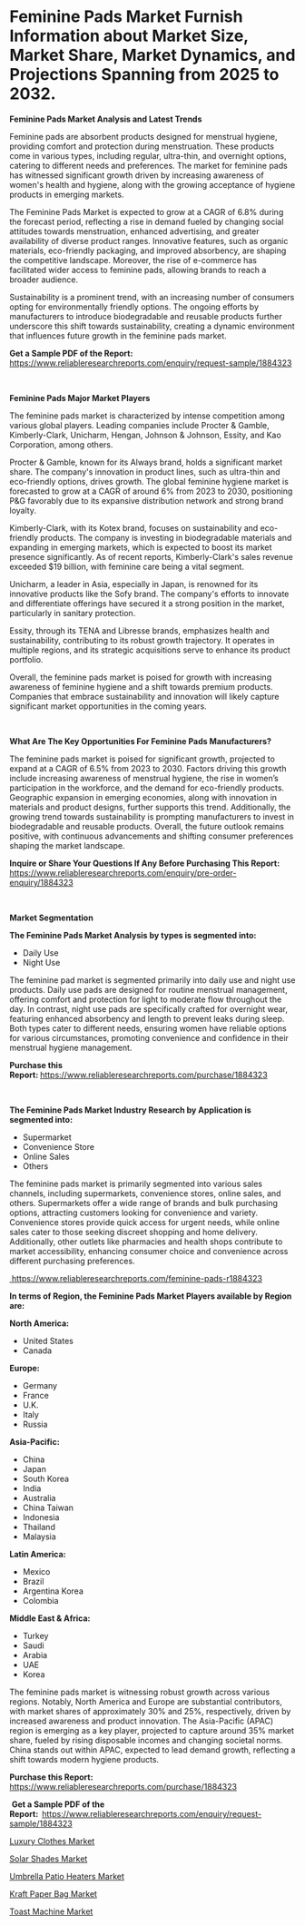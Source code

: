 <p><h1>Feminine Pads Market Furnish Information about Market Size, Market Share, Market Dynamics, and Projections Spanning from 2025 to 2032.</h1></p><p><strong>Feminine Pads Market Analysis and Latest Trends</strong></p>
<p><p>Feminine pads are absorbent products designed for menstrual hygiene, providing comfort and protection during menstruation. These products come in various types, including regular, ultra-thin, and overnight options, catering to different needs and preferences. The market for feminine pads has witnessed significant growth driven by increasing awareness of women's health and hygiene, along with the growing acceptance of hygiene products in emerging markets.</p><p>The Feminine Pads Market is expected to grow at a CAGR of 6.8% during the forecast period, reflecting a rise in demand fueled by changing social attitudes towards menstruation, enhanced advertising, and greater availability of diverse product ranges. Innovative features, such as organic materials, eco-friendly packaging, and improved absorbency, are shaping the competitive landscape. Moreover, the rise of e-commerce has facilitated wider access to feminine pads, allowing brands to reach a broader audience.</p><p>Sustainability is a prominent trend, with an increasing number of consumers opting for environmentally friendly options. The ongoing efforts by manufacturers to introduce biodegradable and reusable products further underscore this shift towards sustainability, creating a dynamic environment that influences future growth in the feminine pads market.</p></p>
<p><strong>Get a Sample PDF of the Report:&nbsp;</strong> <a href="https://www.reliableresearchreports.com/enquiry/request-sample/1884323?utm_campaign=40&utm_medium=2&utm_source=Github&utm_content=ia&utm_term=08022025&utm_id=feminine-pads">https://www.reliableresearchreports.com/enquiry/request-sample/1884323</a></p>
<p>&nbsp;</p>
<p><strong>Feminine Pads Major Market Players</strong></p>
<p><p>The feminine pads market is characterized by intense competition among various global players. Leading companies include Procter & Gamble, Kimberly-Clark, Unicharm, Hengan, Johnson & Johnson, Essity, and Kao Corporation, among others. </p><p>Procter & Gamble, known for its Always brand, holds a significant market share. The company's innovation in product lines, such as ultra-thin and eco-friendly options, drives growth. The global feminine hygiene market is forecasted to grow at a CAGR of around 6% from 2023 to 2030, positioning P&G favorably due to its expansive distribution network and strong brand loyalty.</p><p>Kimberly-Clark, with its Kotex brand, focuses on sustainability and eco-friendly products. The company is investing in biodegradable materials and expanding in emerging markets, which is expected to boost its market presence significantly. As of recent reports, Kimberly-Clark's sales revenue exceeded $19 billion, with feminine care being a vital segment.</p><p>Unicharm, a leader in Asia, especially in Japan, is renowned for its innovative products like the Sofy brand. The company's efforts to innovate and differentiate offerings have secured it a strong position in the market, particularly in sanitary protection.</p><p>Essity, through its TENA and Libresse brands, emphasizes health and sustainability, contributing to its robust growth trajectory. It operates in multiple regions, and its strategic acquisitions serve to enhance its product portfolio.</p><p>Overall, the feminine pads market is poised for growth with increasing awareness of feminine hygiene and a shift towards premium products. Companies that embrace sustainability and innovation will likely capture significant market opportunities in the coming years.</p></p>
<p>&nbsp;</p>
<p><strong>What Are The Key Opportunities For Feminine Pads Manufacturers?</strong></p>
<p><p>The feminine pads market is poised for significant growth, projected to expand at a CAGR of 6.5% from 2023 to 2030. Factors driving this growth include increasing awareness of menstrual hygiene, the rise in women’s participation in the workforce, and the demand for eco-friendly products. Geographic expansion in emerging economies, along with innovation in materials and product designs, further supports this trend. Additionally, the growing trend towards sustainability is prompting manufacturers to invest in biodegradable and reusable products. Overall, the future outlook remains positive, with continuous advancements and shifting consumer preferences shaping the market landscape.</p></p>
<p><strong>Inquire or Share Your Questions If Any Before Purchasing This Report:</strong> <a href="https://www.reliableresearchreports.com/enquiry/pre-order-enquiry/1884323?utm_campaign=40&utm_medium=2&utm_source=Github&utm_content=ia&utm_term=08022025&utm_id=feminine-pads">https://www.reliableresearchreports.com/enquiry/pre-order-enquiry/1884323</a></p>
<p>&nbsp;</p>
<p><strong>Market Segmentation</strong></p>
<p><strong>The Feminine Pads Market Analysis by types is segmented into:</strong></p>
<p><ul><li>Daily Use</li><li>Night Use</li></ul></p>
<p><p>The feminine pad market is segmented primarily into daily use and night use products. Daily use pads are designed for routine menstrual management, offering comfort and protection for light to moderate flow throughout the day. In contrast, night use pads are specifically crafted for overnight wear, featuring enhanced absorbency and length to prevent leaks during sleep. Both types cater to different needs, ensuring women have reliable options for various circumstances, promoting convenience and confidence in their menstrual hygiene management.</p></p>
<p><strong>Purchase this Report:&nbsp;</strong><a href="https://www.reliableresearchreports.com/purchase/1884323?utm_campaign=40&utm_medium=2&utm_source=Github&utm_content=ia&utm_term=08022025&utm_id=feminine-pads">https://www.reliableresearchreports.com/purchase/1884323</a></p>
<p>&nbsp;</p>
<p><strong>The Feminine Pads Market Industry Research by Application is segmented into:</strong></p>
<p><ul><li>Supermarket</li><li>Convenience Store</li><li>Online Sales</li><li>Others</li></ul></p>
<p><p>The feminine pads market is primarily segmented into various sales channels, including supermarkets, convenience stores, online sales, and others. Supermarkets offer a wide range of brands and bulk purchasing options, attracting customers looking for convenience and variety. Convenience stores provide quick access for urgent needs, while online sales cater to those seeking discreet shopping and home delivery. Additionally, other outlets like pharmacies and health shops contribute to market accessibility, enhancing consumer choice and convenience across different purchasing preferences.</p></p>
<p><a href="https://www.reliableresearchreports.com/feminine-pads-r1884323?utm_campaign=40&utm_medium=2&utm_source=Github&utm_content=ia&utm_term=08022025&utm_id=feminine-pads">&nbsp;https://www.reliableresearchreports.com/feminine-pads-r1884323</a></p>
<p><strong>In terms of Region, the Feminine Pads Market Players available by Region are:</strong></p>
<p>
    <p> <strong> North America: </strong>
        <ul>
            <li>United States</li>
            <li>Canada</li>
        </ul>
        </p> 
    <p> <strong> Europe: </strong>
        <ul>
            <li>Germany</li>
            <li>France</li>
            <li>U.K.</li>
            <li>Italy</li>
            <li>Russia</li>
        </ul>
        </p> 
    <p> <strong> Asia-Pacific: </strong>
        <ul>
            <li>China</li>
            <li>Japan</li>
            <li>South Korea</li>
            <li>India</li>
            <li>Australia</li>
            <li>China Taiwan</li>
            <li>Indonesia</li>
            <li>Thailand</li>
            <li>Malaysia</li>
        </ul>
        </p> 
    <p> <strong> Latin America: </strong>
        <ul>
            <li>Mexico</li>
            <li>Brazil</li>
            <li>Argentina Korea</li>
            <li>Colombia</li>
        </ul>
        </p> 
    <p> <strong> Middle East & Africa: </strong>
        <ul>
            <li>Turkey</li>
            <li>Saudi</li>
            <li>Arabia</li>
            <li>UAE</li>
            <li>Korea</li>
        </ul>
    </p>
    </p>
<p><p>The feminine pads market is witnessing robust growth across various regions. Notably, North America and Europe are substantial contributors, with market shares of approximately 30% and 25%, respectively, driven by increased awareness and product innovation. The Asia-Pacific (APAC) region is emerging as a key player, projected to capture around 35% market share, fueled by rising disposable incomes and changing societal norms. China stands out within APAC, expected to lead demand growth, reflecting a shift towards modern hygiene products.</p></p>
<p><strong>Purchase this Report: </strong><a href="https://www.reliableresearchreports.com/purchase/1884323?utm_campaign=40&utm_medium=2&utm_source=Github&utm_content=ia&utm_term=08022025&utm_id=feminine-pads">https://www.reliableresearchreports.com/purchase/1884323</a></p>
<p>&nbsp;<strong>Get a Sample PDF of the Report:&nbsp;&nbsp;</strong><a href="https://www.reliableresearchreports.com/enquiry/request-sample/1884323?utm_campaign=40&utm_medium=2&utm_source=Github&utm_content=ia&utm_term=08022025&utm_id=feminine-pads">https://www.reliableresearchreports.com/enquiry/request-sample/1884323</a></p>
<p><strong></strong></p>
<p><p><a href="https://github.com/sderolza/Market-Research-Report-List-1/blob/main/luxury-clothes-market.md?utm_campaign=40&utm_medium=2&utm_source=Github&utm_content=ia&utm_term=08022025&utm_id=feminine-pads">Luxury Clothes Market</a></p><p><a href="https://github.com/daphnyvashdi/Market-Research-Report-List-1/blob/main/solar-shades-market.md?utm_campaign=40&utm_medium=2&utm_source=Github&utm_content=ia&utm_term=08022025&utm_id=feminine-pads">Solar Shades Market</a></p><p><a href="https://github.com/ijffseandy/Market-Research-Report-List-1/blob/main/umbrella-patio-heaters-market.md?utm_campaign=40&utm_medium=2&utm_source=Github&utm_content=ia&utm_term=08022025&utm_id=feminine-pads">Umbrella Patio Heaters Market</a></p><p><a href="https://github.com/giblydirani3/Market-Research-Report-List-1/blob/main/kraft-paper-bag-market.md?utm_campaign=40&utm_medium=2&utm_source=Github&utm_content=ia&utm_term=08022025&utm_id=feminine-pads">Kraft Paper Bag Market</a></p><p><a href="https://github.com/voigttyagi/Market-Research-Report-List-1/blob/main/toast-machine-market.md?utm_campaign=40&utm_medium=2&utm_source=Github&utm_content=ia&utm_term=08022025&utm_id=feminine-pads">Toast Machine Market</a></p></p>